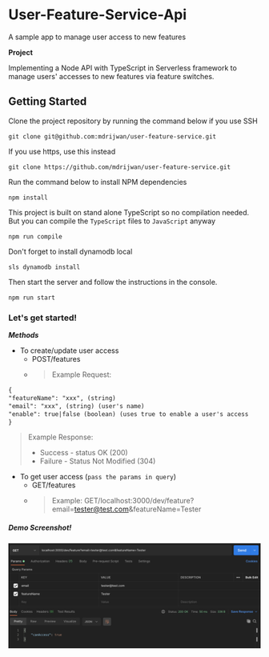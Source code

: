 # User-Feature-Service-Api
A sample app to manage user access to new features

**Project**

Implementing a Node API with TypeScript in Serverless framework to manage users' accesses to new features via feature switches.

## Getting Started

Clone the project repository by running the command below if you use SSH

```
git clone git@github.com:mdrijwan/user-feature-service.git
```

If you use https, use this instead

```
git clone https://github.com/mdrijwan/user-feature-service.git
```

Run the command below to install NPM dependencies

```
npm install
```

This project is built on stand alone TypeScript so no compilation needed. But you can compile the `TypeScript` files to `JavaScript` anyway

```
npm run compile
```

Don't forget to install dynamodb local

```
sls dynamodb install
```

Then start the server and follow the instructions in the console.

```
npm run start
```

### Let's get started!

***Methods***
- To create/update user access
  + POST/features
  + >Example Request:

```
{ 
"featureName": "xxx", (string) 
"email": "xxx", (string) (user's name) 
"enable": true|false (boolean) (uses true to enable a user's access
}
```

>Example Response:
>+ Success - status OK (200)
>+ Failure - Status Not Modified (304)

- To get user access (`pass the params in query`)
  + GET/features
  + > Example: GET/localhost:3000/dev/feature?email=tester@test.com&featureName=Tester
  
##### Demo Screenshot!
![demo](https://github.com/mdrijwan/user-feature-service/blob/main/sampleRequest.png)
  

